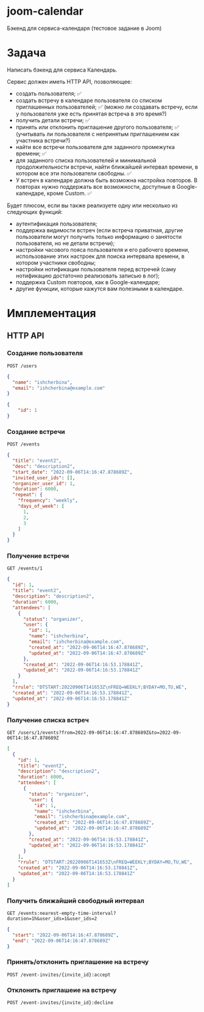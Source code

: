 # joom-calendar

Бэкенд для сервиса-календаря (тестовое задание в Joom)

# Задача

Написать бэкенд для сервиса Календарь.

Сервис должен иметь HTTP API, позволяющее:

- создать пользователя; ✅
- создать встречу в календаре пользователя со списком приглашенных пользователей; ✅ (можно ли создавать встречу, если у
  пользователя уже есть принятая встреча в это время?)
- получить детали встречи; ✅
- принять или отклонить приглашение другого пользователя; ✅ (учитывать ли пользователя с непринятым приглашением как
  участника встречи?)
- найти все встречи пользователя для заданного промежутка времени; ✅
- для заданного списка пользователей и минимальной продолжительности встречи, найти ближайшей интервал времени, в
  котором все эти пользователи свободны. ✅
- У встреч в календаре должна быть возможна настройка повторов. В повторах нужно поддержать все возможности, доступные в
  Google-календаре, кроме Сustom. ✅

Будет плюсом, если вы также реализуете одну или несколько из следующих функций:

- аутентификация пользователя;
- поддержка видимости встреч (если встреча приватная, другие пользователи могут получить только информацию о занятости
  пользователя, но не детали встречи);
- настройки часового пояса пользователя и его рабочего времени, использование этих настроек для поиска интервала
  времени, в котором участники свободны;
- настройки нотификации пользователя перед встречей (саму нотификацию достаточно реализовать записью в лог);
- поддержка Custom повторов, как в Google-календаре;
- другие функции, которые кажутся вам полезными в календаре.

# Имплементация

## HTTP API

### Создание пользователя

`POST /users`

```json
{
  "name": "ishcherbina",
  "email": "ishcherbina@example.com"
}
```

```json
{
    "id": 1
}
```

### Создание встречи

`POST /events`

```json
{
  "title": "event2",
  "desc": "description2",
  "start_date": "2022-09-06T14:16:47.878689Z",
  "invited_user_ids": [],
  "organizer_user_id": 1,
  "duration": 6000,
  "repeat": {
    "frequency": "weekly",
    "days_of_week": [
      1,
      2,
      3
    ]
  }
}
```

### Получение встречи

`GET /events/1`

```json
{
  "id": 1,
  "title": "event2",
  "description": "description2",
  "duration": 6000,
  "attendees": [
    {
      "status": "organizer",
      "user": {
        "id": 1,
        "name": "ishcherbina",
        "email": "ishcherbina@example.com",
        "created_at": "2022-09-06T14:16:47.878689Z",
        "updated_at": "2022-09-06T14:16:47.878689Z"
      },
      "created_at": "2022-09-06T14:16:53.178841Z",
      "updated_at": "2022-09-06T14:16:53.178841Z"
    }
  ],
  "rrule": "DTSTART:20220906T141653Z\nFREQ=WEEKLY;BYDAY=MO,TU,WE",
  "created_at": "2022-09-06T14:16:53.178841Z",
  "updated_at": "2022-09-06T14:16:53.178841Z"
}
```

### Получение списка встреч

`GET /users/1/events?from=2022-09-06T14:16:47.878689Z&to=2022-09-06T14:16:47.878689Z`

```json
[
  {
    "id": 1,
    "title": "event2",
    "description": "description2",
    "duration": 6000,
    "attendees": [
      {
        "status": "organizer",
        "user": {
          "id": 1,
          "name": "ishcherbina",
          "email": "ishcherbina@example.com",
          "created_at": "2022-09-06T14:16:47.878689Z",
          "updated_at": "2022-09-06T14:16:47.878689Z"
        },
        "created_at": "2022-09-06T14:16:53.178841Z",
        "updated_at": "2022-09-06T14:16:53.178841Z"
      }
    ],
    "rrule": "DTSTART:20220906T141653Z\nFREQ=WEEKLY;BYDAY=MO,TU,WE",
    "created_at": "2022-09-06T14:16:53.178841Z",
    "updated_at": "2022-09-06T14:16:53.178841Z"
  }
]
```

### Получить ближайший свободный интервал

`GET /events:nearest-empty-time-interval?duration=1h&user_ids=1&user_ids=2`

```json
{
  "start": "2022-09-06T14:16:47.878689Z",
  "end": "2022-09-06T14:16:47.878689Z"
}
```

### Принять/отклонить приглашение на встречу

`POST /event-invites/{invite_id}:accept`

### Отклонить приглашеие на встречу

`POST /event-invites/{invite_id}:decline`